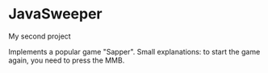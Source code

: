 # JavaSweeper
My second project

Implements a popular game "Sapper".
Small explanations: to start the game again, you need to press the MMB.
